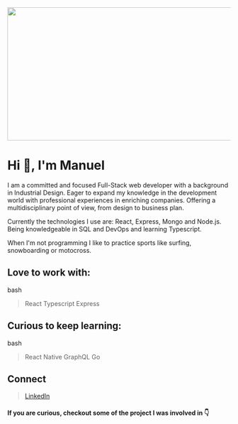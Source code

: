 <div align="center">
  <img src="https://images.unsplash.com/photo-1536890274788-51861e124205?ixlib=rb-1.2.1&ixid=eyJhcHBfaWQiOjEyMDd9&auto=format&fit=crop&w=1950&q=80" height="300" width="800px">
</div>

# Hi 👋, I'm Manuel

I am a committed and focused Full-Stack web developer with a background in Industrial Design. Eager to expand my knowledge in the development world with professional experiences in enriching companies. Offering a multidisciplinary point of view, from design to business plan.

Currently the technologies I use are: React, Express, Mongo and Node.js. Being knowledgeable in SQL and DevOps and learning Typescript.

When I'm not programming I like to practice sports like surfing, snowboarding or motocross.

## Love to work with:
   bash
  > React
  > Typescript
  > Express
   

## Curious to keep learning:
   bash
  > React Native
  > GraphQL
  > Go


## Connect

> [LinkedIn]([https://www.linkedin.com/in/manuelmoranrodriguez/])

#### If you are curious, checkout some of the project I was involved in 👇


